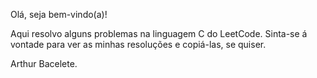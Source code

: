 Olá, seja bem-vindo(a)!

Aqui resolvo alguns problemas na linguagem C do LeetCode.
Sinta-se á vontade para ver as minhas resoluções e copiá-las, se quiser.

Arthur Bacelete. 
